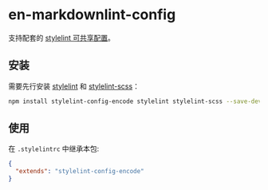 # en-markdownlint-config

支持配套的 [stylelint 可共享配置](https://stylelint.io/user-guide/configure)。

## 安装

需要先行安装 [stylelint](https://www.npmjs.com/package/stylelint) 和 [stylelint-scss](https://www.npmjs.com/package/stylelint-scss)：

```bash
npm install stylelint-config-encode stylelint stylelint-scss --save-dev
```

## 使用

在 `.stylelintrc` 中继承本包:

```json
{
  "extends": "stylelint-config-encode"
}
```

